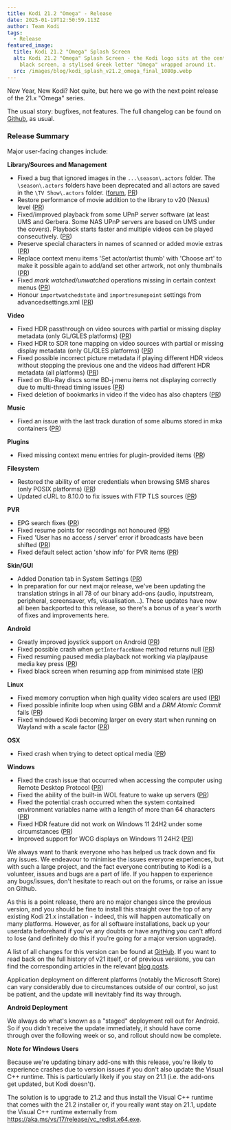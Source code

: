 ```yaml
---
title: Kodi 21.2 "Omega" - Release
date: 2025-01-19T12:50:59.113Z
author: Team Kodi
tags:
  - Release
featured_image:
  title: Kodi 21.2 "Omega" Splash Screen
  alt: Kodi 21.2 "Omega" Splash Screen - the Kodi logo sits at the centre of a
    black screen, a stylised Greek letter "Omega" wrapped around it.
  src: /images/blog/kodi_splash_v21.2_omega_final_1080p.webp
---
```

New Year, New Kodi? Not quite, but here we go with the next point release of the 21.x "Omega" series.

The usual story: bugfixes, not features. The full changelog can be found on [Github](https://github.com/xbmc/xbmc/compare/21.1-Omega...21.2-Omega), as usual.

### Release Summary

Major user-facing changes include:

**Library/Sources and Management**

* Fixed a bug that ignored images in the `...\season\.actors` folder. The `\season\.actors` folders have been deprecated and all actors are saved in the `\TV Show\.actors` folder. ([forum](https://forum.kodi.tv/showthread.php?tid=379965), [PR](https://github.com/xbmc/xbmc/pull/26154))
* Restore performance of movie addition to the library to v20 (Nexus) level ([PR](https://github.com/xbmc/xbmc/pull/25884))
* Fixed/improved playback from some UPnP server software (at least UMS and Gerbera. Some NAS UPnP servers are based on UMS under the covers). Playback starts faster and multiple videos can be played consecutively. ([PR](https://github.com/xbmc/xbmc/pull/25830))  
* Preserve special characters in names of scanned or added movie extras ([PR](https://github.com/xbmc/xbmc/pull/25970))
* Replace context menu items 'Set actor/artist thumb' with 'Choose art' to make it possible again to add/and set other artwork, not only thumbnails ([PR](https://github.com/xbmc/xbmc/pull/25725)) 
* Fixed *mark watched/unwatched* operations missing in certain context menus ([PR](url)) 
* Honour `importwatchedstate` and `importresumepoint` settings from advancedsettings.xml ([PR](https://github.com/xbmc/xbmc/pull/26177))

**Video**

* Fixed HDR passthrough on video sources with partial or missing display metadata (only GL/GLES platforms) ([PR](https://github.com/xbmc/xbmc/pull/26134))
* Fixed HDR to SDR tone mapping on video sources with partial or missing display metadata (only GL/GLES platforms) ([PR](https://github.com/xbmc/xbmc/pull/26144)) 
* Fixed possible incorrect picture metadata if playing different HDR videos without stopping the previous one and the videos had different HDR metadata (all platforms) ([PR](https://github.com/xbmc/xbmc/pull/26145)) 
* Fixed on Blu-Ray discs some BD-j menu items not displaying correctly due to multi-thread timing issues ([PR](https://github.com/xbmc/xbmc/pull/26267))
* Fixed deletion of bookmarks in video if the video has also chapters ([PR](https://github.com/xbmc/xbmc/pull/26078))

**Music**

* Fixed an issue with the last track duration of some albums stored in mka containers ([PR](https://github.com/xbmc/xbmc/pull/26282))  

**Plugins**

* Fixed missing context menu entries for plugin-provided items ([PR](url))

**Filesystem**

* Restored the ability of enter credentials when browsing SMB shares (only POSIX platforms) ([PR](https://github.com/xbmc/xbmc/pull/26179))
* Updated cURL to 8.10.0 to fix issues with FTP TLS sources ([PR](https://github.com/xbmc/xbmc/pull/25849))

**PVR**

* EPG search fixes ([PR](https://github.com/xbmc/xbmc/pull/25741)) 
* Fixed resume points for recordings not honoured ([PR](https://github.com/xbmc/xbmc/pull/25765)) 
* Fixed 'User has no access / server' error if broadcasts have been shifted ([PR](https://github.com/xbmc/xbmc/pull/25779)) 
* Fixed default select action 'show info' for PVR items ([PR](https://github.com/xbmc/xbmc/pull/26131)) 

**Skin/GUI**

* Added Donation tab in System Settings ([PR](https://github.com/xbmc/xbmc/pull/26094))
* In preparation for our next major release, we've been updating the translation strings in all 78 of our binary add-ons (audio, inputstream, peripheral, screensaver, vfs, visualisation...). These updates have now all been backported to this release, so there's a bonus of a year's worth of fixes and improvements here.

**Android**

* Greatly improved joystick support on Android ([PR](https://github.com/xbmc/xbmc/pull/25389)) 
* Fixed possible crash when `getInterfaceName` method returns null ([PR](https://github.com/xbmc/xbmc/pull/26151))
* Fixed resuming paused media playback not working via play/pause media key press ([PR](https://github.com/xbmc/xbmc/pull/25859)) 
* Fixed black screen when resuming app from minimised state ([PR](https://github.com/xbmc/xbmc/pull/26226))

**Linux**

* Fixed memory corruption when high quality video scalers are used ([PR](https://github.com/xbmc/xbmc/pull/25093))
* Fixed possible infinite loop when using GBM and a *DRM Atomic Commit* fails ([PR](https://github.com/xbmc/xbmc/pull/25588))
* Fixed windowed Kodi becoming larger on every start when running on Wayland with a scale factor ([PR](https://github.com/xbmc/xbmc/pull/25996))

**OSX**

* Fixed crash when trying to detect optical media ([PR](https://github.com/xbmc/xbmc/pull/25833))

**Windows**

* Fixed the crash issue that occurred when accessing the computer using Remote Desktop Protocol ([PR](https://github.com/xbmc/xbmc/pull/25660)) 
* Fixed the ability of the built-in WOL feature to wake up servers ([PR](https://github.com/xbmc/xbmc/pull/25707))
* Fixed the potential crash occurred when the system contained environment variables name with a length of more than 64 characters ([PR](https://github.com/xbmc/xbmc/pull/25880)) 
* Fixed HDR feature did not work on Windows 11 24H2 under some circumstances ([PR](https://github.com/xbmc/xbmc/pull/26135)) 
* Improved support for WCG displays on Windows 11 24H2 ([PR](https://github.com/xbmc/xbmc/pull/26135)) 

We always want to thank everyone who has helped us track down and fix any issues. We endeavour to minimise the issues everyone experiences, but with such a large project, and the fact everyone contributing to Kodi is a volunteer, issues and bugs are a part of life. If you happen to experience any bugs/issues, don't hesitate to reach out on the forums, or raise an issue on Github.

As this is a point release, there are no major changes since the previous version, and you should be fine to install this straight over the top of any existing Kodi 21.x installation - indeed, this will happen automatically on many platforms. However, as for all software installations, back up your userdata beforehand if you've any doubts or have anything you can't afford to lose (and definitely do this if you're going for a major version upgrade).

A list of all changes for this version can be found at [GitHub](https://github.com/xbmc/xbmc/milestone/169?closed=1). If you want to read back on the full history of v21 itself, or of previous versions, you can find the corresponding articles in the relevant [blog posts](https://kodi.tv/blog/tag/release).

Application deployment on different platforms (notably the Microsoft Store) can vary considerably due to circumstances outside of our control, so just be patient, and the update will inevitably find its way through.

**Android Deployment**

We always do what's known as a "staged" deployment roll out for Android. So if you didn't  receive the update immediately, it should have come through over the following week or so, and rollout should now be complete. 

**Note for Windows Users**

Because we're updating binary add-ons with this release, you're likely to experience crashes due to version issues if you don't also update the Visual C++ runtime. This is particularly likely if you stay on 21.1 (i.e. the add-ons get updated, but Kodi doesn't).

The solution is to upgrade to 21.2 and thus install the Visual C++ runtime that comes with the 21.2 installer or, if you really want stay on 21.1, update the Visual C++ runtime externally from <https://aka.ms/vs/17/release/vc_redist.x64.exe>.
